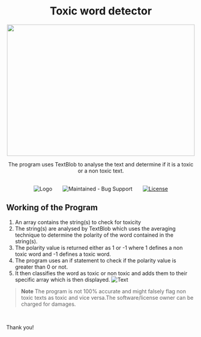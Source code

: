 # <div align="center">Toxic word detector</div> 
 <p align="center">
  <img 
    width="500"
    height="350"
    src="https://user-images.githubusercontent.com/96690322/188764931-ffe77a5d-e849-4b38-938a-eeb001eab6e9.jpeg"
  >
</p>
<div align = "center">
The program uses TextBlob to analyse the text and determine if it is a toxic or a non toxic text. 

<br>
<br>

![Logo](https://img.shields.io/github/commit-activity/w/Coding-Storm/Text-Sentimetal-Analysis?color=brightgreen&label=commits&logo=python&logoColor=gold&style=for-the-badge) &nbsp; &nbsp; &nbsp; ![Maintained - Bug Support](https://img.shields.io/badge/Maintained-Yes-gold?style=for-the-badge&logo=github&logoColor=gold) &nbsp; &nbsp; &nbsp; [![License](https://img.shields.io/badge/License-Apache_2.0-blue.svg?style=for-the-badge&logo)](https://opensource.org/licenses/Apache-2.0)
</div>

## Working of the Program
1. An array contains the string(s) to check for toxicity 
2. The string(s) are analysed by TextBlob which uses the averaging technique to determine the polarity of the word contained in the string(s).
3. The polarity value is returned either as 1 or -1 where 1 defines a non toxic word and -1 defines a toxic word.
4. The program uses an if statement to check if the polarity value is greater than 0 or not.
5. It then classifies the word as toxic or non toxic and adds them to their specific array which is then displayed.
![Text](https://user-images.githubusercontent.com/96690322/188584499-75e4e382-8606-4d2d-a0d1-63914ccb5b47.png)

> __Note__
The program is not 100% accurate and might falsely flag non toxic texts as toxic and vice versa.The software/license owner can be charged for damages.

<br>

Thank you!

